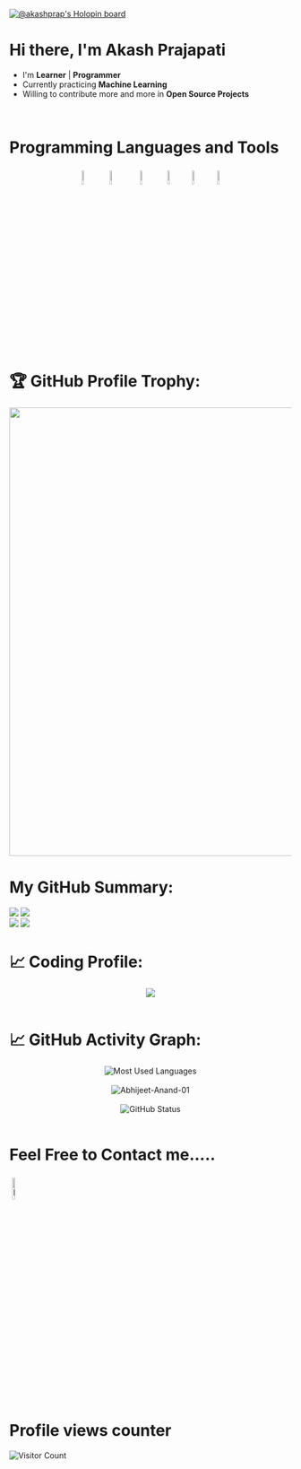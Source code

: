 [![@akashprap's Holopin board](https://holopin.me/akashprap)](https://holopin.io/@akashprap)

# Hi there, I'm Akash Prajapati
- I'm  **Learner** | **Programmer** 
- Currently practicing **Machine Learning**
- Willing to contribute more and more in **Open Source Projects**
 <br>
  
# Programming Languages and Tools
<p align="center">
  <img width="8%" style="padding.5px"  src="https://img.icons8.com/color/48/000000/python--v1.png"/>
	<img width="8%" style="padding:5px" src="https://img.icons8.com/color/240/000000/c-plus-plus-logo.png"/>
	<img width="8%" style="padding:5px"  src="https://img.icons8.com/color/48/000000/c.png"/>
	<img width="8%" style="padding.5px"  src="https://img.icons8.com/color/144/000000/visual-studio.png"/>
        <img width="8%" style="padding.5px"  src="https://img.icons8.com/cute-clipart/64/000000/canva-app.png"/>
	 <img width="8%" style="padding.5px"  src="https://img.icons8.com/color/48/000000/microsoft-powerpoint-2019--v1.png"/>

  # 🏆 GitHub Profile Trophy:
<p align="center">
<a href="https://github.com/ryo-ma/github-profile-trophy">
  <img width=800 src="https://github-profile-trophy.vercel.app/?username=akashprap&column=8&theme=darkhub&no-frame=true&no-bg=true"/>
</a>
</p>

# My GitHub Summary:
<p align="center">

![](http://github-profile-summary-cards.vercel.app/api/cards/repos-per-language?username=akashprap&theme=monokai)
![](http://github-profile-summary-cards.vercel.app/api/cards/most-commit-language?username=akashprap&theme=monokai)
<br>
![](http://github-profile-summary-cards.vercel.app/api/cards/stats?username=akashprap&theme=monokai)
![](http://github-profile-summary-cards.vercel.app/api/cards/productive-time?username=akashprap&theme=monokai&utcOffset=5)
 </p>
 </a>

 # 📈 Coding Profile:
  <p align="center">
<img src="https://leetcard.jacoblin.cool/akash_prap?theme=dark&font=Poppins&ext=heatmap"/><br><br>
</p>
		
 # 📈 GitHub Activity Graph:
 <p align="center">
<img src = "https://github-readme-stats.vercel.app/api/top-langs/?username=akashprap&show_icons=true&layout=compact&theme=algolia" alt="Most Used Languages"><br><br>
<img src = "https://github-readme-streak-stats.herokuapp.com?user=akashprap&theme=radical&ring=DD2727&fire=DD2727&dates=DD6227&sideNums=176FC5&sideLabels=1E90FF" alt="Abhijeet-Anand-01" /><br><br>
<img src="https://github-readme-stats.vercel.app/api?username=akashprap&count_private=true&show_icons=true&theme=algolia" alt="GitHub Status"/><br><br>
 </p>
 
 # Feel Free to Contact me.....
<p align="centre">
	<a href="https://www.linkedin.com/in/akash-prajapati-0747a91ab/"><img alt="linkedin" width="10%" style="padding:5px" src="https://img.icons8.com/clouds/100/000000/linkedin.png"/></a>
</p>

# Profile views counter

![Visitor Count](https://profile-counter.glitch.me/{akashprap}/count.svg)
<a href="https://icons8.com/icon/40669/c++">
